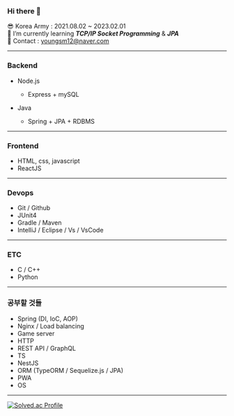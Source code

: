 ### Hi there 👋
😎 Korea Army : 2021.08.02 ~ 2023.02.01 <br/>
📕 I’m currently learning <i>__TCP/IP Socket Programming__</i> & <i>__JPA__ </i> <br/>
📧 Contact : youngsm12@naver.com <br/>

---

### Backend
- Node.js
  + Express + mySQL
 
- Java 
  + Spring + JPA + RDBMS
 
 ---
 
 ### Frontend
 - HTML, css, javascript
 - ReactJS
 
---
 
 ### Devops
 - Git / Github
 - JUnit4
 - Gradle / Maven
 - IntelliJ / Eclipse / Vs / VsCode

---

 ### ETC
 - C / C++
 - Python
 
---

### 공부할 것들
- Spring (DI, IoC, AOP)
- Nginx / Load balancing
- Game server
- HTTP
- REST API / GraphQL
- TS
- NestJS
- ORM (TypeORM / Sequelize.js / JPA)
- PWA
- OS

---

[![Solved.ac Profile](http://mazassumnida.wtf/api/v2/generate_badge?boj=poby)](https://solved.ac/poby/)

<!--
**poby123/poby123** is a ✨ _special_ ✨ repository because its `README.md` (this file) appears on your GitHub profile.

Here are some ideas to get you started:

- 🔭 I’m currently working on ...
- 🌱 I’m currently learning ...
- 👯 I’m looking to collaborate on ...
- 🤔 I’m looking for help with ...
- 💬 Ask me about ...
- 📫 How to reach me: ...
- 😄 Pronouns: ...
- ⚡ Fun fact: ...
-->
